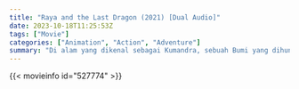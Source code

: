 ```yaml
---
title: "Raya and the Last Dragon (2021) [Dual Audio]"
date: 2023-10-18T11:25:53Z
tags: ["Movie"]
categories: ["Animation", "Action", "Adventure"]
summary: "Di alam yang dikenal sebagai Kumandra, sebuah Bumi yang dihuni oleh peradaban kuno, seorang pejuang bernama Raya bertekad untuk menemukan naga terakhir."
---
```



  <mux-player stream-type="on-demand"
  src="https://kp3d-my.sharepoint.com/personal/ryoo_kp3d_onmicrosoft_com/_layouts/15/download.aspx?share=EY1FAqup10tIqgzksBP6WWoBMX6DcYj_35_lNhgnndj1oQ" prefer-playback="mse" controls>
 
  </mux-player>
  

{{< movieinfo id="527774" >}}

  <script src="https://cdn.jsdelivr.net/npm/@mux/mux-player"></script>
  
   <script type="application/ld+json">
 {
  "@context": "https://schema.org/",
  "@type": "VideoObject",
  "name": "Raya and the Last Dragon",
  "contentUrl": "https://stream.mux.com/oROzn02CRfKJj7zYeKmHEkggyQt1JcCUB01N9hKkjSwb00.m3u8",
  "thumbnailUrl": "https://www.themoviedb.org/t/p/original/3emtmbHAp145frh3Pps1bZCCEHY.jpg?width=314&fit_mode=preserve&time=25",
  "uploadDate": "2023-10-18T11:22:15Z",
}

</script>